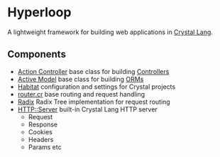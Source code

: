 # Hyperloop

A lightweight framework for building web applications in [Crystal Lang](https://crystal-lang.org/).

## Components

* [Action Controller](action-controller/) base class for building [Controllers](http://guides.rubyonrails.org/action_controller_overview.html)
* [Active Model](active-model/) base class for building [ORMs](https://en.wikipedia.org/wiki/Object-relational_mapping)
* [Habitat](https://github.com/luckyframework/habitat) configuration and settings for Crystal projects
* [router.cr](https://github.com/tbrand/router.cr) base routing and request handling
* [Radix](https://github.com/luislavena/radix) Radix Tree implementation for request routing
* [HTTP::Server](https://crystal-lang.org/api/latest/HTTP/Server.html) built-in Crystal Lang HTTP server
  * Request
  * Response
  * Cookies
  * Headers
  * Params etc
